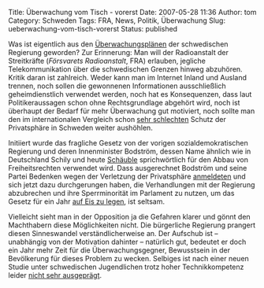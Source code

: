 Title: Überwachung vom Tisch  -  vorerst
Date: 2007-05-28 11:36
Author: tom
Category: Schweden
Tags: FRA, News, Politik, Überwachung
Slug: ueberwachung-vom-tisch-vorerst
Status: published

Was ist eigentlich aus den
[Überwachungsplänen](http://www.fiket.de/tag/%C3%9Cberwachung) der
schwedischen Regierung geworden? Zur Erinnerung: Man will der
Radioanstalt der Streitkräfte (*Försvarets Radioanstalt*, FRA) erlauben,
jegliche Telekommunikation über die schwedischen Grenzen hinweg
abzuhören. Kritik daran ist zahlreich. Weder kann man im Internet Inland
und Ausland trennen, noch sollen die gewonnenen Informationen
ausschließlich geheimdienstlich verwendet werden, noch hat es
Konsequenzen, dass laut Politikeraussagen schon ohne Rechtsgrundlage
abgehört wird, noch ist überhaupt der Bedarf für mehr Überwachung gut
motiviert, noch sollte man den im internationalen Vergleich schon [sehr
schlechten](http://www.fiket.de/2007/03/31/kurz-notiert-2/) Schutz der
Privatsphäre in Schweden weiter aushöhlen.

Initiiert wurde das fragliche Gesetz von der vorigen
sozialdemokratischen Regierung und deren Innenminister Bodström, dessen
Name ähnlich wie in Deutschland Schily und heute
[Schäuble](http://www.dataloo.de/stasi-20-525.html) sprichwörtlich für
den Abbau von Freiheitsrechten verwendet wird. Dass ausgerechnet
Bodström und seine Partei Bedenken wegen der Verletzung der Privatsphäre
[anmeldeten](http://www.sr.se/Ekot/artikel.asp?artikel=1317640) und sich
jetzt dazu durchgerungen haben, die Verhandlungen mit der Regierung
abzubrechen und ihre Sperrminorität im Parlament zu nutzen, um das
Gesetz für ein Jahr [auf Eis zu
legen](http://www.sr.se/cgi-bin/ekot/artikel.asp?Artikel=1386162), ist
seltsam.

Vielleicht sieht man in der Opposition ja die Gefahren klarer und gönnt
den Machthabern diese Möglichkeiten nicht. Die bürgerliche Regierung
prangert diesen Sinneswandel verständlicherweise an. Der Aufschub ist –
unabhängig von der Motivation dahinter – natürlich gut, bedeutet er doch
ein Jahr mehr Zeit für die Überwachungsgegner, Bewusstsein in der
Bevölkerung für dieses Problem zu wecken. Selbiges ist nach einer neuen
Studie unter schwedischen Jugendlichen trotz hoher Technikkompetenz
leider [nicht sehr
ausgeprägt](http://www.sr.se/cgi-bin/ekot/artikel.asp?Artikel=1380615).

